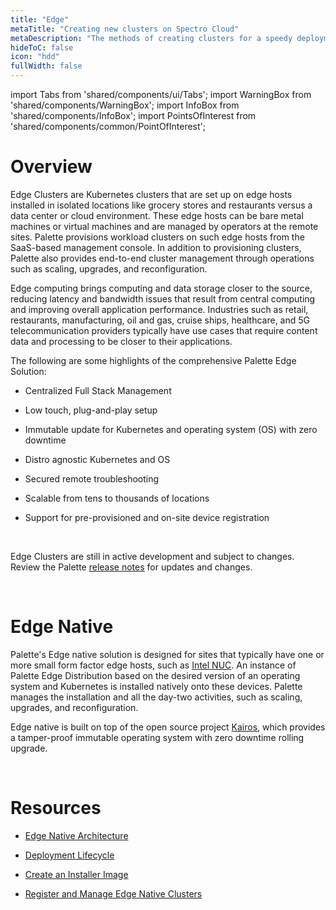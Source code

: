 ```yaml
---
title: "Edge"
metaTitle: "Creating new clusters on Spectro Cloud"
metaDescription: "The methods of creating clusters for a speedy deployment on any CSP"
hideToC: false
icon: "hdd"
fullWidth: false
---
```


import Tabs from 'shared/components/ui/Tabs';
import WarningBox from 'shared/components/WarningBox';
import InfoBox from 'shared/components/InfoBox';
import PointsOfInterest from 'shared/components/common/PointOfInterest';

# Overview

Edge Clusters are Kubernetes clusters that are set up on edge hosts installed in isolated locations like grocery stores and restaurants versus a data center or cloud environment. These edge hosts can be bare metal machines or virtual machines and are managed by operators at the remote sites. Palette provisions workload clusters on such edge hosts from the SaaS-based management console. In addition to provisioning clusters, Palette also provides end-to-end cluster management through operations such as scaling, upgrades, and reconfiguration.


Edge computing brings computing and data storage closer to the source, reducing latency and bandwidth issues that result from central computing and improving overall application performance. Industries such as retail, restaurants, manufacturing, oil and gas, cruise ships, healthcare, and 5G telecommunication providers typically have use cases that require content data and processing to be closer to their applications. 



The following are some highlights of the comprehensive Palette Edge Solution:


* Centralized Full Stack Management
* Low touch, plug-and-play setup

* Immutable update for Kubernetes and operating system (OS) with zero downtime
* Distro agnostic Kubernetes and OS
* Secured remote troubleshooting
* Scalable from tens to thousands of locations
* Support for pre-provisioned and on-site device registration 


<br />

<WarningBox>

Edge Clusters are still in active development and subject to changes. Review the Palette [release notes](/release-notes) for updates and changes.

</WarningBox>


<br />

# Edge Native

Palette's Edge native solution is designed for sites that typically have one or more small form factor edge hosts, such as [Intel NUC](https://www.intel.com/content/www/us/en/products/docs/boards-kits/nuc/what-is-nuc-article.html). An instance of Palette Edge Distribution based on the desired version of an operating system and Kubernetes is installed natively onto these devices. Palette manages the installation and all the day-two activities, such as scaling, upgrades, and reconfiguration.


Edge native is built on top of the open source project [Kairos](https://kairos.io), which provides a tamper-proof immutable operating system with zero downtime rolling upgrade.


<!-- ### Virtualized Edge

Designed for sites that typically have a single large bare-metal appliance. Virtualized nodes are instantiated on the appliance using libvirt, and the desired version of OS and Kubernetes is deployed on the nodes. Each Virtual Machine (VM) represents a Kubernetes node. Users can specify placement settings for these virtual machines to ensure they are launched in the desired network and storage pools. Users can also configure VM hardware settings such as CPU, Memory, Disk size, etc.

<br />

<WarningBox>

Palette recommends Virtualized Edge deployment only when the user has a single edge appliance and needs HA virtualized Kubernetes Cluster.

[Contact Spectro support via the Service Desk](http://support.spectrocloud.io/) for more details on the deployment of Virtualized Edge Architecture.

</WarningBox> -->


<br />

# Resources

- [Edge Native Architecture](/clusters/edge/architecture)

- [Deployment Lifecycle](/clusters/edge/edge-native-lifecycle)

- [Create an Installer Image](/clusters/edge/install-deployment/installer-image)

- [Register and Manage Edge Native Clusters](/clusters/edge/deployment/native)

<br />
